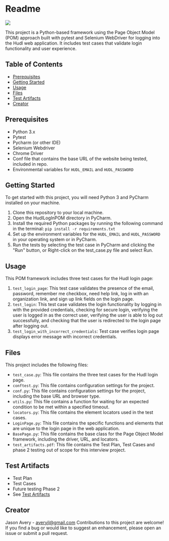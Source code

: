 # Readme

[![](https://img.shields.io/badge/hudl-OSS-orange.svg)](http://hudl.github.io/)

This project is a Python-based framework using the Page Object Model (POM) approach built with pytest and Selenium WebDriver for logging into the Hudl web application. It includes test cases that validate login functionality and user experience.

## Table of Contents
- [Prerequisites](#prerequisites)
- [Getting Started](#getting-started)
- [Usage](#usage)
- [Files](#files)
- [Test Artifacts](#test-artifacts)
- [Creator](#creator)

## Prerequisites
- Python 3.x
- Pytest
- Pycharm (or other IDE)
- Selenium Webdriver
- Chrome Driver
- Conf file that contains the base URL of the website being tested, included in repo.
- Environmental variables for `HUDL_EMAIL` and `HUDL_PASSWORD`


## Getting Started
To get started with this project, you will need Python 3 and PyCharm installed on your machine.

1. Clone this repository to your local machine.
2. Open the HudlLogInPOM directory in PyCharm.
3. Install the required Python packages by running the following command in the terminal: `pip install -r requirements.txt`
4. Set up the environment variables for the `HUDL_EMAIL` and `HUDL_PASSWORD` in your operating system or in PyCharm.
5. Run the tests by selecting the test case in PyCharm and clicking the "Run" button, or Right-click on the test_case.py file and select Run.


## Usage
This POM framework includes three test cases for the Hudl login page:

1. `test_login_page`: This test case validates the presence of the email, password, remember me checkbox, need help link, log in with an organization link, and sign up link fields on the login page.
2. `test_login`: This test case validates the login functionality by logging in with the provided credentials, checking for secure login, verifying the user is logged in as the correct user, verifying the user is able to log out successfully, and checking that the user is redirected to the login page after logging out.
3. `test_login_with_incorrect_credentials`: Test case verifies login page displays error message with incorrect credentials.


## Files
This project includes the following files:

- `test_case.py`: This file contains the three test cases for the Hudl login page.
- `conftest.py`: This file contains configuration settings for the project.
- `conf.py`: This file contains configuration settings for the project, including the base URL and browser type.
- `utils.py`: This file contains a function for waiting for an expected condition to be met within a specified timeout.
- `locators.py`: This file contains the element locators used in the test cases.
- `LoginPage.py`: This file contains the specific functions and elements that are unique to the login page in the web application.
- `BasePage.py`: This file contains the base class for the Page Object Model framework, including the driver, URL, and locators.
- `test_artifacts.pdf`:  This file contains the Test Plan, Test Cases and phase 2 testing out of scope for this interview project.


## Test Artifacts
- Test Plan
- Test Cases
- Future testing Phase 2
- See [Test Artifacts](https://github.com/BGR8TFL/HudlLogInPOM/blob/main/test_artifacts.pdf)



## Creator
Jason Avery - averyjl@gmail.com
Contributions to this project are welcome! If you find a bug or would like to suggest an enhancement, please open an issue or submit a pull request.
